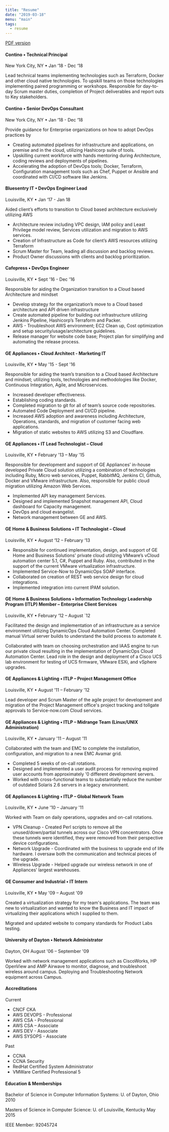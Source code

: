 ```yaml
---
title: "Resume"
date: "2019-03-18"
menu: "main"
tags:
  - resume
---
```


[PDF version](https://drive.google.com/open?id=182_QLJIiFoRtcKe4c9sQiW7ppcPI0sqT)

#### Contino • Technical Principal

New York City, NY • Jan ‘18 - Dec ‘18
 
Lead technical teams implementing technologies such as Terraform, Docker and other cloud native technologies. To upskill teams on those technologies  implementing paired programming or workshops. Responsible for day-to-day Scrum master duties, completion of Project deliverables and report outs to Key stakeholders. 

#### Contino • Senior DevOps Consultant

New York City, NY • Jan ‘18 - Dec ‘18
 
Provide guidance for Enterprise organizations on how to adopt DevOps practices by
 
* Creating automated pipelines for infrastructure and applications, on premise and in the cloud, utilizing Hashicorp suite of tools.
* Upskilling current workforce with hands mentoring during Architecture, coding reviews and deployments of pipelines.
* Accelerating the adoption of DevOps tools; Docker, Terraform, Configuration management tools such as Chef, Puppet or Ansible and coordinated with CI/CD software like Jenkins.
 

#### Bluesentry IT • DevOps Engineer Lead
Louisville, KY • Jan ‘17 - Jan 18
 
Aided client’s efforts to transition to Cloud based architecture exclusively utilizing AWS

* Architecture review including VPC design, IAM policy and Least Privilege model review, Services utilization and migration to AWS services.
* Creation of Infrastructure as Code for client’s AWS resources utilizing Terraform
* Scrum Master for Team, leading all discussion and backlog reviews.
* Product Owner discussions with clients and backlog prioritization.  

#### Cafepress • DevOps Engineer
Louisville, KY • Sept '16 - Dec '16
 
Responsible for aiding the Organization transition to a Cloud based Architecture and mindset

* Develop strategy for the organization’s move to a Cloud based architecture and API driven infrastructure
* Create automated pipeline for building out infrastructure utilizing Jenkins Pipeline, Hashicorp’s Terraform and Packer.
* AWS - Troubleshoot AWS environment; EC2 Clean up, Cost optimization and setup security/usage/architecture guidelines.
* Release manager for website code base; Project plan for simplifying and automating the release process.

#### GE Appliances • Cloud Architect - Marketing IT
Louisville, KY • May '15 - Sept '16
 
Responsible for aiding the team’s transition to a Cloud based Architecture and mindset; utilizing tools, technologies and methodologies like Docker, Continuous Integration, Agile, and Microservices.
 
* Increased developer effectiveness.
* Establishing coding standards.
* Completed migration to git for all of team’s source code repositories.
* Automated Code Deployment and CI/CD pipeline.
* Increased AWS adoption and awareness including Architecture, Operations, standards, and migration of customer facing web applications.
* Migration of static websites to AWS utilizing S3 and Cloudflare.
 
#### GE Appliances • IT Lead Technologist – Cloud
Louisville, KY • February '13 – May '15
 
Responsible for development and support of GE Appliances’ in-house developed Private Cloud solution utilizing a combination of technologies including Ruby, Micro web services, Puppet, RabbitMQ, Jenkins CI, Github, Docker and VMware infrastructure. Also, responsible for public cloud migration utilizing Amazon Web Services.

* Implemented API key management Services.
* Designed and implemented Snapshot management API, Cloud dashboard for Capacity management.
* DevOps and cloud evangelist.
* Network management between GE and AWS.
 
#### GE Home & Business Solutions • IT Technologist – Cloud 
Louisville, KY • August ‘12 – February ‘13

* Responsible for continued implementation, design, and support of GE Home and Business Solutions' private cloud utilizing VMware’s vCloud automation center 5.1, C#, Puppet and Ruby. Also, contributed in the support of the current VMware virtualization infrastructure.
* Implemented Service-Now to DynamicOps SOAP interface.
* Collaborated on creation of REST web service design for cloud integrations.
* Implemented integration into current IPAM solution.
 
#### GE Home & Business Solutions • Information Technology Leadership Program (ITLP) Member – Enterprise Client Services
Louisville, KY • February ‘12 – August `12
 
Facilitated the design and implementation of an infrastructure as a service environment utilizing DynamicOps Cloud Automation Center. Completed manual Virtual server builds to understand the build process to automate it.
 
Collaborated with team on choosing orchestration and IAAS engine to run our private cloud resulting in the implementation of DynamicOps Cloud Automation Center.
Lead role in the design and deployment of a Cisco UCS lab environment for testing of UCS firmware, VMware ESXi, and vSphere upgrades.
 
#### GE Appliances & Lighting • ITLP – Project Management Office 
Louisville, KY • August '11 – February '12

Lead developer and Scrum Master of the agile project for development and migration of the Project Management office's project tracking and tollgate approvals to Service-now.com Cloud services.
 
#### GE Appliances & Lighting • ITLP – Midrange Team (Linux/UNIX Administration)
Louisville, KY • January '11 – August '11

Collaborated with the team and EMC to complete the installation, configuration, and migration to a new EMC Avamar grid.
 
* Completed 5 weeks of on-call rotations.
* Designed and implemented a user audit process for removing expired user accounts from approximately '0 different development servers.
* Worked with cross-functional teams to substantially reduce the number of outdated Solaris 2.6 servers in a legacy environment.

#### GE Appliances & Lighting • ITLP – Global Network Team
Louisville, KY • June '10 – January '11
 
Worked with Team on daily operations, upgrades and on-call rotations.
 
* VPN Cleanup - Created Perl scripts to remove all the unused/down/partial tunnels across our Cisco VPN concentrators. Once these tunnels were identified, they were removed from their perspective device configurations.
* Network Upgrade - Coordinated with the business to upgrade end of life
hardware. I oversaw both the communication and technical pieces of the upgrade.
* Wireless Upgrade - Helped upgrade our wireless network in one of Appliances’ largest warehouses.
 
#### GE Consumer and Industrial • IT Intern
Louisville, KY • May '09 – August '09
 
Created a virtualization strategy for my team's applications. The team was new to virtualization and wanted to know the Business and IT impact of virtualizing their applications which I supplied to them.
 
Migrated and updated website to company standards for Product Labs testing.
 

#### University of Dayton • Network Administrator
Dayton, OH August '06 – September '09
 
Worked with network management applications such as CiscoWorks, HP OpenView and AMP Airwave to monitor, diagnose, and troubleshoot wireless around campus. Deploying and Troubleshooting Network equipment across Campus.


#### Accreditations
Current

 * CNCF CKA
 * AWS DEVOPS - Professional
 * AWS CSA - Professional
 * AWS CSA – Associate
 * AWS DEV - Associate
 * AWS SYSOPS - Associate

Past

* CCNA
* CCNA Security
* RedHat Certified System Administrator
* VMWare Certified Professional 5
 
#### Education & Memberships
Bachelor of Science in Computer Information Systems: U. of Dayton, Ohio 2010

Masters of Science in Computer Science: U. of Louisville, Kentucky May 2015

IEEE Member: 92045724